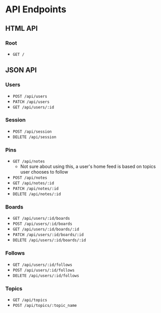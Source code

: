# API Endpoints

## HTML API

### Root

- `GET /`

## JSON API

### Users

- `POST /api/users`
- `PATCH /api/users`
- `GET /api/users/:id`

### Session

- `POST /api/session`
- `DELETE /api/session`

### Pins

- `GET /api/notes`
  + Not sure about using this, a user's home feed is based on topics user chooses to follow
- `POST /api/notes`
- `GET /api/notes/:id`
- `PATCH /api/notes/:id`
- `DELETE /api/notes/:id`

### Boards

- `GET /api/users/:id/boards`
- `POST /api/users/:id/boards`
- `GET /api/users/:id/boards/:id`
- `PATCH /api/users/:id/boards/:id`
- `DELETE /api/users/:id/boards/:id`

### Follows

- `GET /api/users/:id/follows`
- `POST /api/users/:id/follows`
- `DELETE /api/users/:id/follows`


### Topics

- `GET /api/topics`
- `POST /api/topics/:topic_name`

